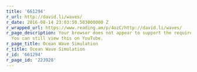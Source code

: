 ```yaml
---
title: '661294'
r_url: http://david.li/waves/
r_date: 2016-08-14 23:03:50.503000000 Z
r_wrapped_url: https://www.reading.am/p/4ozC/http://david.li/waves/
r_page_description: Your browser does not appear to support the required technologies.
  You can still view this on YouTube.
r_page_title: Ocean Wave Simulation
r_title: Ocean Wave Simulation
r_id: '661294'
r_page_id: '223928'
---
```



